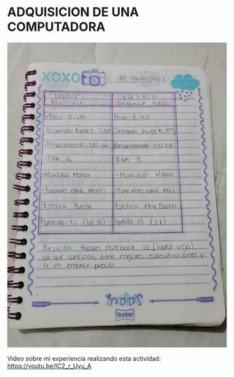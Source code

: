 # ADQUISICION DE UNA COMPUTADORA

<img src="https://github.com/naomihuesca/Informatica/blob/main/Imagenes/WhatsApp%20Image%202023-09-22%20at%2023.47.00%20(4).jpeg" height="700">


Video sobre mi experiencia realizando esta actividad: https://youtu.be/IC2_r_Uyu_A
